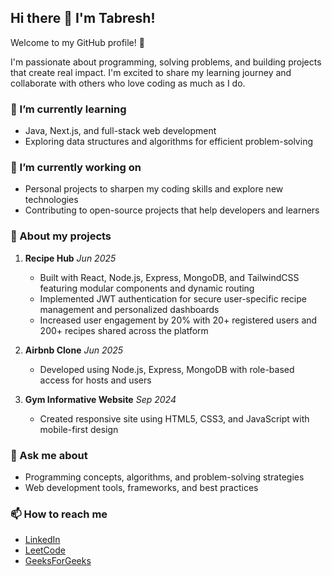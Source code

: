 ## Hi there 👋 I'm Tabresh!


Welcome to my GitHub profile! 🚀

I'm passionate about programming, solving problems, and building projects that create real impact. I'm excited to share my learning journey and collaborate with others who love coding as much as I do.

### 🌱 I’m currently learning
- Java, Next.js, and full-stack web development
- Exploring data structures and algorithms for efficient problem-solving

### 🔭 I’m currently working on
- Personal projects to sharpen my coding skills and explore new technologies
- Contributing to open-source projects that help developers and learners

### 📂 About my projects

1. **Recipe Hub** *Jun 2025*  
   - Built with React, Node.js, Express, MongoDB, and TailwindCSS featuring modular components and dynamic routing  
   - Implemented JWT authentication for secure user-specific recipe management and personalized dashboards  
   - Increased user engagement by 20% with 20+ registered users and 200+ recipes shared across the platform  

2. **Airbnb Clone**  *Jun 2025*  
   - Developed using Node.js, Express, MongoDB with role-based access for hosts and users  

3. **Gym Informative Website**  *Sep 2024*  
   - Created responsive site using HTML5, CSS3, and JavaScript with mobile-first design  

### 💬 Ask me about
- Programming concepts, algorithms, and problem-solving strategies
- Web development tools, frameworks, and best practices

### 📫 How to reach me
- [LinkedIn](https://www.linkedin.com/in/shaikh-tabresh-3686a926b)
- [LeetCode](https://leetcode.com/u/tabresh04)
- [GeeksForGeeks](https://www.geeksforgeeks.org/user/noothin1nji/)

